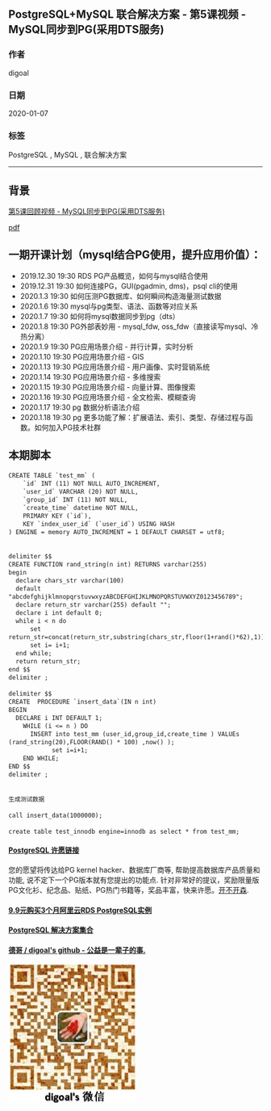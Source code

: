 ## PostgreSQL+MySQL 联合解决方案 - 第5课视频 - MySQL同步到PG(采用DTS服务)
                                                                                                               
### 作者                                                                      
digoal                                                                                                               
                                                                                                               
### 日期                                                                                                               
2020-01-07                                                                                                            
                                                                                                               
### 标签                                                                                                               
PostgreSQL , MySQL , 联合解决方案      
                                                                                                               
----                                                                                                               
                                                                                                               
## 背景     
[第5课回顾视频 - MySQL同步到PG(采用DTS服务)](https://yq.aliyun.com/live/1885)      
  
[pdf](20200118_01_pdf_005.pdf)  
    
## 一期开课计划（mysql结合PG使用，提升应用价值）：    
    
- 2019.12.30 19:30 RDS PG产品概览，如何与mysql结合使用      
- 2019.12.31 19:30 如何连接PG，GUI(pgadmin, dms)，psql cli的使用       
- 2020.1.3 19:30 如何压测PG数据库、如何瞬间构造海量测试数据      
- 2020.1.6 19:30 mysql与pg类型、语法、函数等对应关系      
- 2020.1.7 19:30 如何将mysql数据同步到pg（dts）     
- 2020.1.8 19:30 PG外部表妙用 - mysql_fdw, oss_fdw（直接读写mysql、冷热分离）      
- 2020.1.9 19:30 PG应用场景介绍 - 并行计算，实时分析     
- 2020.1.10 19:30 PG应用场景介绍 - GIS      
- 2020.1.13 19:30 PG应用场景介绍 - 用户画像、实时营销系统      
- 2020.1.14 19:30 PG应用场景介绍 - 多维搜索      
- 2020.1.15 19:30 PG应用场景介绍 - 向量计算、图像搜索      
- 2020.1.16 19:30 PG应用场景介绍 - 全文检索、模糊查询      
- 2020.1.17 19:30 pg 数据分析语法介绍      
- 2020.1.18 19:30 pg 更多功能了解：扩展语法、索引、类型、存储过程与函数。如何加入PG技术社群      
    
## 本期脚本  
```  
CREATE TABLE `test_mm` (  
    `id` INT (11) NOT NULL AUTO_INCREMENT,  
    `user_id` VARCHAR (20) NOT NULL,  
    `group_id` INT (11) NOT NULL,  
    `create_time` datetime NOT NULL,  
    PRIMARY KEY (`id`),  
    KEY `index_user_id` (`user_id`) USING HASH  
) ENGINE = memory AUTO_INCREMENT = 1 DEFAULT CHARSET = utf8;  
  
  
delimiter $$  
CREATE FUNCTION rand_string(n int) RETURNS varchar(255)   
begin          
  declare chars_str varchar(100)   
  default "abcdefghijklmnopqrstuvwxyzABCDEFGHIJKLMNOPQRSTUVWXYZ0123456789";  
  declare return_str varchar(255) default "";          
  declare i int default 0;  
  while i < n do          
      set return_str=concat(return_str,substring(chars_str,floor(1+rand()*62),1));  
      set i= i+1;          
  end while;          
  return return_str;      
end $$  
delimiter ;  
  
delimiter $$  
CREATE  PROCEDURE `insert_data`(IN n int)  
BEGIN    
  DECLARE i INT DEFAULT 1;  
    WHILE (i <= n ) DO  
      INSERT into test_mm (user_id,group_id,create_time ) VALUEs (rand_string(20),FLOOR(RAND() * 100) ,now() );  
            set i=i+1;  
    END WHILE;  
END $$  
delimiter ;  
  
  
生成测试数据  
  
call insert_data(1000000);  
  
create table test_innodb engine=innodb as select * from test_mm;  
```  
    
    
    
    
    
    
    
  
  
  
  
  
  
  
  
  
  
  
  
  
  
  
  
  
  
  
  
  
  
  
  
  
  
  
  
  
  
  
  
  
  
  
  
  
  
  
  
  
  
  
  
  
  
  
#### [PostgreSQL 许愿链接](https://github.com/digoal/blog/issues/76 "269ac3d1c492e938c0191101c7238216")
您的愿望将传达给PG kernel hacker、数据库厂商等, 帮助提高数据库产品质量和功能, 说不定下一个PG版本就有您提出的功能点. 针对非常好的提议，奖励限量版PG文化衫、纪念品、贴纸、PG热门书籍等，奖品丰富，快来许愿。[开不开森](https://github.com/digoal/blog/issues/76 "269ac3d1c492e938c0191101c7238216").  
  
  
#### [9.9元购买3个月阿里云RDS PostgreSQL实例](https://www.aliyun.com/database/postgresqlactivity "57258f76c37864c6e6d23383d05714ea")
  
  
#### [PostgreSQL 解决方案集合](https://yq.aliyun.com/topic/118 "40cff096e9ed7122c512b35d8561d9c8")
  
  
#### [德哥 / digoal's github - 公益是一辈子的事.](https://github.com/digoal/blog/blob/master/README.md "22709685feb7cab07d30f30387f0a9ae")
  
  
![digoal's wechat](../pic/digoal_weixin.jpg "f7ad92eeba24523fd47a6e1a0e691b59")
  
